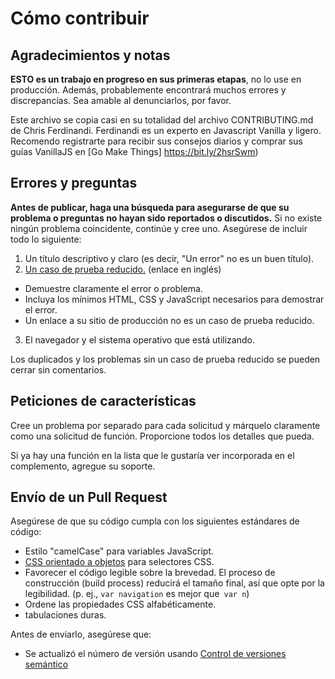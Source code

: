 # Cómo contribuir

## Agradecimientos y notas

**ESTO es un trabajo en progreso en sus primeras etapas**, no lo use en producción. Además, probablemente encontrará muchos errores y discrepancias. Sea amable al denunciarlos, por favor.

Este archivo se copia casi en su totalidad del archivo CONTRIBUTING.md de Chris Ferdinandi. Ferdinandi es un experto en Javascript Vanilla y ligero. Recomendo registrarte para recibir sus consejos diarios y comprar sus guías VanillaJS en [Go Make Things] https://bit.ly/2hsrSwm)

## Errores y preguntas

**Antes de publicar, haga una búsqueda para asegurarse de que su problema o preguntas no hayan sido reportados o discutidos.** Si no existe ningún problema coincidente, continúe y cree uno. Asegúrese de incluir todo lo siguiente:

1. Un título descriptivo y claro (es decir, "Un error" no es un buen título).
2. [Un caso de prueba reducido.](Https://css-tricks.com/reduced-test-cases/) (enlace en inglés)
- Demuestre claramente el error o problema.
- Incluya los mínimos HTML, CSS y JavaScript necesarios para demostrar el error.
- Un enlace a su sitio de producción no es un caso de prueba reducido.
3. El navegador y el sistema operativo que está utilizando.

Los duplicados y los problemas sin un caso de prueba reducido se pueden cerrar sin comentarios.

## Peticiones de características

Cree un problema por separado para cada solicitud y márquelo claramente como una solicitud de función. Proporcione todos los detalles que pueda.

Si ya hay una función en la lista que le gustaría ver incorporada en el complemento, agregue su soporte.

## Envío de un Pull Request

Asegúrese de que su código cumpla con los siguientes estándares de código:

- Estilo "camelCase" para variables JavaScript.
- [CSS orientado a objetos](http://www.slideshare.net/stubbornella/object-oriented-css) para selectores CSS.
- Favorecer el código legible sobre la brevedad. El proceso de construcción (build process) reducirá el tamaño final, así que opte por la legibilidad. (p. ej., `var navigation` es mejor que` var n`)
- Ordene las propiedades CSS alfabéticamente.
- tabulaciones duras.

Antes de enviarlo, asegúrese que:

- Se actualizó el número de versión usando [Control de versiones semántico](https://semver.org/lang/es/)
